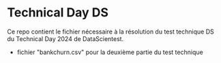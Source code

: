 # Technical Day DS

Ce repo contient le fichier nécessaire à la résolution du test technique DS du Technical Day 2024 de DataScientest.
- fichier "bankchurn.csv" pour la deuxième partie du test technique
